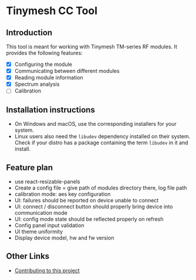 # Tinymesh CC Tool

## Introduction

This tool is meant for working with Tinymesh TM-series RF modules. It provides the following features:

- [x] Configuring the module
- [x] Communicating between different modules
- [x] Reading module information
- [x] Spectrum analysis
- [ ] Calibration

## Installation instructions

- On Windows and macOS, use the corresponding installers for your system.
- Linux users also need the `libudev` dependency installed on their system. Check if your distro has a package containing the term `libudev` in it and install.

## Feature plan

- use react-resizable-panels
- Create a config file = give path of modules directory there, log file path
- calibration mode: aes key configuration
- UI: failures should be reported on device unable to connect
- UI: connect / disconnect button should properly bring device into communication mode
- UI: config mode state should be reflected properly on refresh
- Config panel input validation
- UI theme uniformity
- Display device model, hw and fw version

## Other Links

- [Contributing to this project](./CONTRIBUTING.md)
